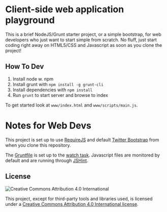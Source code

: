 # Client-side web application playground

This is a brief NodeJS/Grunt starter project, or a simple bootstrap, for web developers who just want to start simple from scratch. No fluff, just start coding right away on HTML5/CSS and Javascript as soon as you clone the project!

## How To Dev

1. Install node w. npm
2. Install grunt with `npm install -g grunt-cli`
3. Install dependencies with `npm install`
4. Run `grunt` to start server and browse to index

To get started look at `www/index.html` and `www/scripts/main.js`.

# Notes for Web Devs

This project is set up to use [RequireJS](http://requirejs.org/) and default [Twitter Bootstrap](http://getbootstrap.com/) from when you clone this repository.

The [Gruntfile](http://gruntjs.com/sample-gruntfile) is set up to the [watch task](https://github.com/gruntjs/grunt-contrib-watch). Javascript files are monitored by default and are running through [JSHint](http://www.jshint.com/).

## License

![Creative Commons Attribution 4.0 International](http://i.creativecommons.org/l/by/4.0/88x31.png)

This project, except for third-party tools and libraries used, is licensed under a [Creative Commons Attribution 4.0 International license](http://creativecommons.org/licenses/by/4.0/).
